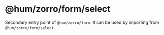 # @hum/zorro/form/select

Secondary entry point of `@hum/zorro/form`. It can be used by importing from `@hum/zorro/form/select`.
